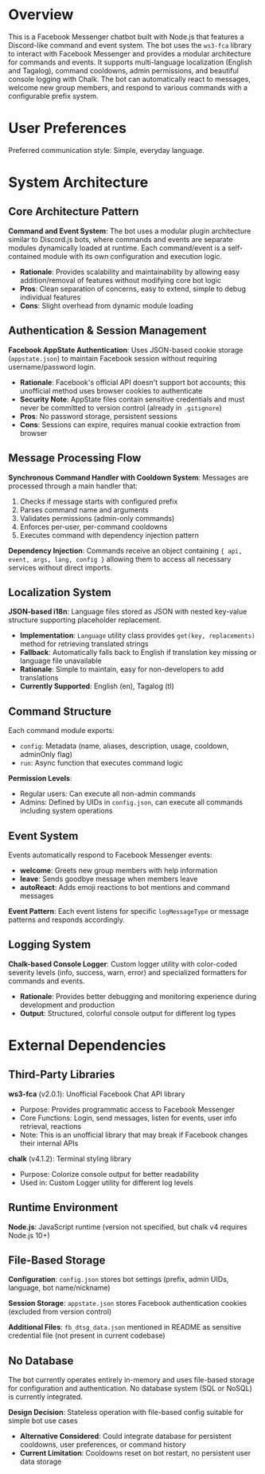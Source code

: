 # Overview

This is a Facebook Messenger chatbot built with Node.js that features a Discord-like command and event system. The bot uses the `ws3-fca` library to interact with Facebook Messenger and provides a modular architecture for commands and events. It supports multi-language localization (English and Tagalog), command cooldowns, admin permissions, and beautiful console logging with Chalk. The bot can automatically react to messages, welcome new group members, and respond to various commands with a configurable prefix system.

# User Preferences

Preferred communication style: Simple, everyday language.

# System Architecture

## Core Architecture Pattern

**Command and Event System**: The bot uses a modular plugin architecture similar to Discord.js bots, where commands and events are separate modules dynamically loaded at runtime. Each command/event is a self-contained module with its own configuration and execution logic.

- **Rationale**: Provides scalability and maintainability by allowing easy addition/removal of features without modifying core bot logic
- **Pros**: Clean separation of concerns, easy to extend, simple to debug individual features
- **Cons**: Slight overhead from dynamic module loading

## Authentication & Session Management

**Facebook AppState Authentication**: Uses JSON-based cookie storage (`appstate.json`) to maintain Facebook session without requiring username/password login.

- **Rationale**: Facebook's official API doesn't support bot accounts; this unofficial method uses browser cookies to authenticate
- **Security Note**: AppState files contain sensitive credentials and must never be committed to version control (already in `.gitignore`)
- **Pros**: No password storage, persistent sessions
- **Cons**: Sessions can expire, requires manual cookie extraction from browser

## Message Processing Flow

**Synchronous Command Handler with Cooldown System**: Messages are processed through a main handler that:
1. Checks if message starts with configured prefix
2. Parses command name and arguments
3. Validates permissions (admin-only commands)
4. Enforces per-user, per-command cooldowns
5. Executes command with dependency injection pattern

**Dependency Injection**: Commands receive an object containing `{ api, event, args, lang, config }` allowing them to access all necessary services without direct imports.

## Localization System

**JSON-based i18n**: Language files stored as JSON with nested key-value structure supporting placeholder replacement.

- **Implementation**: `Language` utility class provides `get(key, replacements)` method for retrieving translated strings
- **Fallback**: Automatically falls back to English if translation key missing or language file unavailable
- **Rationale**: Simple to maintain, easy for non-developers to add translations
- **Currently Supported**: English (en), Tagalog (tl)

## Command Structure

Each command module exports:
- `config`: Metadata (name, aliases, description, usage, cooldown, adminOnly flag)
- `run`: Async function that executes command logic

**Permission Levels**: 
- Regular users: Can execute all non-admin commands
- Admins: Defined by UIDs in `config.json`, can execute all commands including system operations

## Event System

Events automatically respond to Facebook Messenger events:
- **welcome**: Greets new group members with help information
- **leave**: Sends goodbye message when members leave
- **autoReact**: Adds emoji reactions to bot mentions and command messages

**Event Pattern**: Each event listens for specific `logMessageType` or message patterns and responds accordingly.

## Logging System

**Chalk-based Console Logger**: Custom logger utility with color-coded severity levels (info, success, warn, error) and specialized formatters for commands and events.

- **Rationale**: Provides better debugging and monitoring experience during development and production
- **Output**: Structured, colorful console output for different log types

# External Dependencies

## Third-Party Libraries

**ws3-fca** (v2.0.1): Unofficial Facebook Chat API library
- Purpose: Provides programmatic access to Facebook Messenger
- Core Functions: Login, send messages, listen for events, user info retrieval, reactions
- Note: This is an unofficial library that may break if Facebook changes their internal APIs

**chalk** (v4.1.2): Terminal styling library
- Purpose: Colorize console output for better readability
- Used in: Custom Logger utility for different log levels

## Runtime Environment

**Node.js**: JavaScript runtime (version not specified, but chalk v4 requires Node.js 10+)

## File-Based Storage

**Configuration**: `config.json` stores bot settings (prefix, admin UIDs, language, bot name/nickname)

**Session Storage**: `appstate.json` stores Facebook authentication cookies (excluded from version control)

**Additional Files**: `fb_dtsg_data.json` mentioned in README as sensitive credential file (not present in current codebase)

## No Database

The bot currently operates entirely in-memory and uses file-based storage for configuration and authentication. No database system (SQL or NoSQL) is currently integrated.

**Design Decision**: Stateless operation with file-based config suitable for simple bot use cases
- **Alternative Considered**: Could integrate database for persistent cooldowns, user preferences, or command history
- **Current Limitation**: Cooldowns reset on bot restart, no persistent user data storage